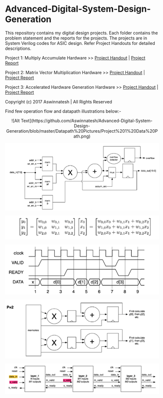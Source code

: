 # Advanced-Digital-System-Design-Generation

This repository contains my digital design projects. Each folder contains the problem statement and the reports for the projects. The projects are in System Verilog codes for ASIC design. Refer Project Handouts for detailed descriptions.

Project 1: Multiply Accumulate Hardware >> [Project Handout](https://github.com/Aswinnatesh/Advanced-Digital-System-Design-Generation/blob/master/Multiply%20Accumulate%20Hardware/Project%2001%20Handout.pdf) | [Project Report](https://github.com/Aswinnatesh/Advanced-Digital-System-Design-Generation/blob/master/Multiply%20Accumulate%20Hardware/ESE%20507_Report_Final.pdf)

Project 2: Matrix Vector Multiplication Hardware >> [Project Handout](https://github.com/Aswinnatesh/Advanced-Digital-System-Design-Generation/blob/master/Matrix%20Vector%20Multiplication/Problem%20Statement.pdf) | [Project Report](https://github.com/Aswinnatesh/Advanced-Digital-System-Design-Generation/blob/master/Matrix%20Vector%20Multiplication/ESE%20507_Project_2.pdf)

Project 3: Accelerated Hardware Generation Hardware >> [Project Handout](https://github.com/Aswinnatesh/Advanced-Digital-System-Design-Generation/blob/master/Hardware%20Generation%20Tool/Project_3.pdf) | [Project Report](https://github.com/Aswinnatesh/Advanced-Digital-System-Design-Generation/blob/master/Hardware%20Generation%20Tool/ESE%20507_Project_3_Report.pdf)


Copyright (c) 2017 Aswinnatesh | All Rights Reserved

Find few operation flow and datapath illustrations below:-

<p align="center">
![Alt Text](https://github.com/Aswinnatesh/Advanced-Digital-System-Design-Generation/blob/master/Datapath%20Pictures/Project%201%20Data%20Path.png)
</p>

![Alt Text](https://github.com/Aswinnatesh/Advanced-Digital-System-Design-Generation/blob/master/Datapath%20Pictures/Project%202%20-%20Data%20Path.png)

![Alt Text](https://github.com/Aswinnatesh/Advanced-Digital-System-Design-Generation/blob/master/Datapath%20Pictures/Project%202%20-%20Overview.png)

![Alt Text](https://github.com/Aswinnatesh/Advanced-Digital-System-Design-Generation/blob/master/Datapath%20Pictures/Project%202%20Handshaking.png)

![Alt Text](https://github.com/Aswinnatesh/Advanced-Digital-System-Design-Generation/blob/master/Datapath%20Pictures/Project%203%20Part%202.png)

![Alt Text](https://github.com/Aswinnatesh/Advanced-Digital-System-Design-Generation/blob/master/Datapath%20Pictures/Project%203%20Part%203.png)


